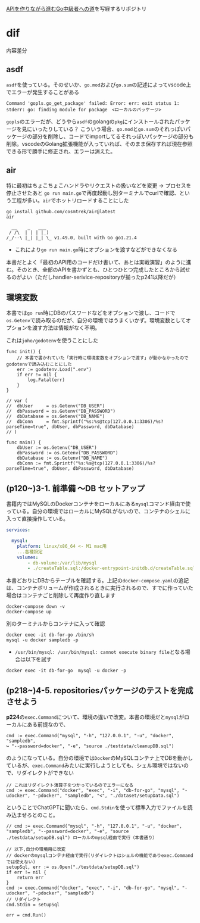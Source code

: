 [APIを作りながら進むGo中級者への道](https://techbookfest.org/product/jXDAEU1dR53kbZkgtDm9zx)を写経するリポジトリ

# dif
内容差分

## asdf
`asdf`を使っている。そのせいか、`go.mod`および`go.sum`の記述によってvscode上でエラーが発生することがある

```
Command 'gopls.go_get_package' failed: Error: err: exit status 1: stderr: go: finding module for package　<ローカルのパッケージ>
```
`gopls`のエラーだが、どうやら`asdf`のgolangの`pkg`にインストールされたパッケージを見にいったりしている？
こういう場合、`go.mod`と`go.sum`のそれっぽいパッケージの部分を削除し、コードでimportしてるそれっぽいパッケージの部分も削除。vscodeのGolang拡張機能が入っていれば、そのまま保存すれば現在参照できる形で勝手に修正され、エラーは消えた。

## air
特に最初はちょこちょこハンドラやリクエストの扱いなどを変更 -> プロセスを停止させたあと `go run main.go`で再度起動し別ターミナルでcurlで確認、という工程が多い。`air`でホットリロードすることにした

```
go install github.com/cosmtrek/air@latest
air

  __    _   ___  
 / /\  | | | |_) 
/_/--\ |_| |_| \_ v1.49.0, built with Go go1.21.4
```

* これにより`go run main.go`時にオプションを渡すなどができなくなる

本書だとよく「最初のAPI用のコードだけ書いて、あとは実戦演習」のように進む。そのとき、全部のAPIを書かずとも、ひとつひとつ完成したところから試せるのがよい（ただしhandler-serivice-repositoryが揃ったp241以降だが）

## 環境変数
本書では`go run`時にDBのパスワードなどをオプションで渡し、コードで`os.Getenv`で読み取るのだが、自分の環境ではうまくいかず。環境変数としてオプションを渡す方法は情報がなく不明。

これは`joho/godotenv`を使うことにした
```golang
func init() {
	// 本書で書かれていた「実行時に環境変数をオプションで渡す」が動かなかったのでgodotenvで読み込むことにした
	err := godotenv.Load(".env")
	if err != nil {
		log.Fatal(err)
	}
}

// var (
// 	dbUser     = os.Getenv("DB_USER")
// 	dbPassword = os.Getenv("DB_PASSWORD")
// 	dbDatabase = os.Getenv("DB_NAME")
// 	dbConn     = fmt.Sprintf("%s:%s@tcp(127.0.0.1:3306)/%s?parseTime=true", dbUser, dbPassword, dbDatabase)
// )

func main() {
	dbUser := os.Getenv("DB_USER")
	dbPassword := os.Getenv("DB_PASSWORD")
	dbDatabase := os.Getenv("DB_NAME")
	dbConn := fmt.Sprintf("%s:%s@tcp(127.0.0.1:3306)/%s?parseTime=true", dbUser, dbPassword, dbDatabase)
```

## (p120~)3-1. 前準備 〜DB セットアップ

書籍内ではMySQLのDockerコンテナをローカルにある`mysql`コマンド経由で使っている。自分の環境ではローカルにMySQLがないので、コンテナのシェルに入って直接操作している。

```docker-compose.yaml
services:

  mysql:
    platform: linux/x86_64 <- M1 mac用
    ...各種設定
    volumes:
        - db-volume:/var/lib/mysql
        - ./createTable.sql:/docker-entrypoint-initdb.d/createTable.sql <- これを追加した
```

本書どおりにDBからテーブルを確認する。上記の`docker-compose.yaml`の追記は、コンテナボリュームが作成されるときに実行されるので、すでに作っていた場合はコンテナごと削除して再度作り直します

```
docker-compose down -v
docker-compose up
```

別のターミナルからコンテナに入って確認
```
docker exec -it db-for-go /bin/sh
mysql -u docker sampledb -p
```

* `/usr/bin/mysql: /usr/bin/mysql: cannot execute binary file`となる場合は以下を試す
```
docker exec -it db-for-go  mysql -u docker -p
```

## (p218~)4-5. repositoriesパッケージのテストを完成させよう
**p224**の`exec.Command`について、環境の違いで改変。本書の環境だと`mysql`がローカルにある前提なので、

```golang
cmd := exec.Command("mysql", "-h", "127.0.0.1", "-u", "docker", "sampledb",
↪ "--password=docker", "-e", "source ./testdata/cleanupDB.sql")
```

のようになっている。自分の環境では`Docker`のMySQLコンテナ上でDBを動かしているが、`exec.Command`みたいに実行しようとしても、シェル環境ではないので、リダイレクトができない
```golang
// これはリダイレクト演算子をつかっているのでエラーになる
cmd := exec.Command("docker", "exec", "-i", "db-for-go", "mysql", "-udocker", "-pdocker", "sampledb", "<", "./dataset/setupData.sql")
```

ということでChatGPTに聞いたら、`cmd.Stdin`を使って標準入力でファイルを読み込ませろとのこと。

```golang
// cmd := exec.Command("mysql", "-h", "127.0.0.1", "-u", "docker", "sampledb", "--password=docker", "-e", "source ./testdata/setupDB.sql") ローカルのmysql経由で実行（本書通り）

// 以下,自分の環境用に改変
// dockerのmysqlコンテナ経由で実行(リダイレクトはシェルの機能でありexec.Commandでは使えない)
setupSql, err := os.Open("./testdata/setupDB.sql")
if err != nil {
    return err
}
cmd := exec.Command("docker", "exec", "-i", "db-for-go", "mysql", "-udocker", "-pdocker", "sampledb")
// リダイレクト
cmd.Stdin = setupSql

err = cmd.Run()
```